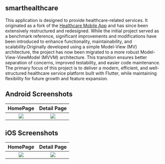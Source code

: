 ## smarthealthcare 
This application is designed to provide healthcare-related services. It originated as a fork of the [Healthcare Mobile App](https://github.com/TheAlphamerc/flutter_healthcare_app.git) and has since been extensively restructured and redesigned. While the initial project served as a benchmark reference, significant improvements and modifications have been introduced to enhance functionality, maintainability, and scalability.Originally developed using a simple Model-View (MV) architecture, the project has now been migrated to a more robust Model-View-ViewModel (MVVM) architecture. This transition ensures better separation of concerns, improved testability, and easier code maintenance.
The primary focus of this project is to deliver a modern, efficient, and well-structured healthcare service platform built with Flutter, while maintaining flexibility for future growth and feature expansion.
## Android Screenshots

  HomePage                 |    Detail Page        
:-------------------------:|:-------------------------:
![](https://github.com/mbiplobe/flutter_healthcare_app/blob/master/screenshots/screenshot_1.jpg?raw=true)|![](https://github.com/flutter_healthcare_app/smarthealthcare/blob/master/screenshots/screenshot_2.jpg?raw=true)

## iOS Screenshots
  HomePage                 |    Detail Page      
:-------------------------:|:-------------------------:
![](https://github.com/TheAlphamerc/smarthealthcare/blob/master/screenshots/screenshot_ios_1.png?raw=true)|![](https://github.com/TheAlphamerc/smarthealthcare/blob/master/screenshots/screenshot_ios_2.png?raw=true)






